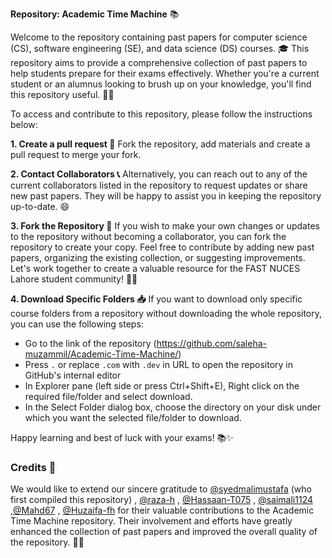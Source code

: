  **Repository: Academic Time Machine** 📚

Welcome to the repository containing past papers for computer science (CS), software engineering (SE), and data science (DS) courses. 🎓 This repository aims to provide a comprehensive collection of past papers to help students prepare for their exams effectively. Whether you're a current student or an alumnus looking to brush up on your knowledge, you'll find this repository useful. 📖🚀

To access and contribute to this repository, please follow the instructions below: 

**1. Create a pull request 🤝**
 Fork the repository, add materials and create a pull request to merge your fork.

**2. Contact Collaborators 📞**
Alternatively, you can reach out to any of the current collaborators listed in the repository to request updates or share new past papers. They will be happy to assist you in keeping the repository up-to-date. 😄

**3. Fork the Repository 🍴**
If you wish to make your own changes or updates to the repository without becoming a collaborator, you can fork the repository to create your copy. Feel free to contribute by adding new past papers, organizing the existing collection, or suggesting improvements. Let's work together to create a valuable resource for the FAST NUCES Lahore student community! 💪🌟

**4. Download Specific Folders 📥**
If you want to download only specific course folders from a repository without downloading the whole repository, you can use the following steps:
- Go to the link of the repository (https://github.com/saleha-muzammil/Academic-Time-Machine/)
- Press `.` or replace `.com` with `.dev` in URL to open the repository in GitHub's internal editor
- In Explorer pane (left side or press Ctrl+Shift+E), Right click on the required file/folder and select download.
- In the Select Folder dialog box, choose the directory on your disk under which you want the selected file/folder to download.

Happy learning and best of luck with your exams! 📚✨

### Credits 🙌

We would like to extend our sincere gratitude to [@syedmalimustafa](https://github.com/syedmalimustafa) (who first compiled this repository) , [@raza-h](https://github.com/raza-h) , [@Hassaan-T075](https://github.com/Hassaan-T075) , [@saimali1124](https://github.com/saimali1124) ,[@Mahd67](https://github.com/Mahd67) , [@Huzaifa-fh](https://github.com/Huzaifa-fh) for their valuable contributions to the Academic Time Machine repository.  Their involvement and efforts have greatly enhanced the collection of past papers and improved the overall quality of the repository. 👏👏
